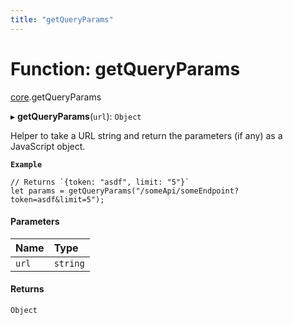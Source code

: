 ```yaml
---
title: "getQueryParams"
---
```

# Function: getQueryParams

[core](../modules/core.md).getQueryParams

▸ **getQueryParams**(`url`): `Object`

Helper to take a URL string and return the parameters (if any) as a JavaScript object.

**`Example`**

```
// Returns `{token: "asdf", limit: "5"}`
let params = getQueryParams("/someApi/someEndpoint?token=asdf&limit=5");
```

#### Parameters

| Name | Type |
| :------ | :------ |
| `url` | `string` |

#### Returns

`Object`
